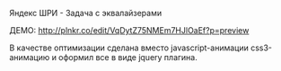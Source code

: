 Яндекс ШРИ - Задача с эквалайзерами

ДЕМО: http://plnkr.co/edit/VqDytZ75NMEm7HJlOaEf?p=preview

В качестве оптимизации сделана вместо javascript-анимации css3-анимацию и оформил все в виде jquery плагина.
